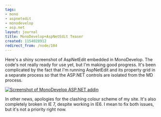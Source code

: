 ```yaml
---
tags:
- mono
- aspnetedit
- monodevelop
- asp.net
layout: journal
title: MonoDevelop+AspNetEdit Teaser
created: 1154028912
redirect_from: /node/104
---
```

Here's a shiny screenshot of AspNetEdit embedded in MonoDevelop. The code's not really ready for use yet, but I'm making good progress. It's been complicated by the fact that I'm running AspNetEdit and its property grid in a separate process so that the ASP.NET controls are isolated from the MD process.<!--break-->

<a href="http://mjhutchinson.com/files/images/MonoScreenshots/AspNetAddIn2.png"><img src="http://mjhutchinson.com/files/images/MonoScreenshots/AspNetAddIn2-small.png" alt="Screenshot of MonoDevelop ASP.NET addin"/></a>

In other news, apologies for the clashing colour scheme of my site. It's also completely broken in IE 7, despite working in IE6. I mean to fix both issues, but it's not a priority right now.
